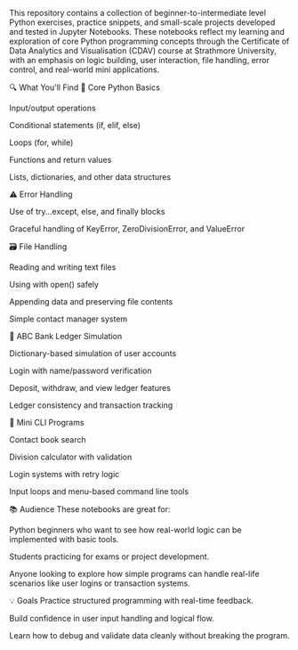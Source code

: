 This repository contains a collection of beginner-to-intermediate level Python exercises, practice snippets, and small-scale projects developed and tested in Jupyter Notebooks. These notebooks reflect my learning and exploration of core Python programming concepts through the Certificate of Data Analytics and Visualisation (CDAV) course at Strathmore University, with an emphasis on logic building, user interaction, file handling, error control, and real-world mini applications.

🔍 What You'll Find
📌 Core Python Basics

Input/output operations

Conditional statements (if, elif, else)

Loops (for, while)

Functions and return values

Lists, dictionaries, and other data structures

⚠️ Error Handling

Use of try...except, else, and finally blocks

Graceful handling of KeyError, ZeroDivisionError, and ValueError

🗃️ File Handling

Reading and writing text files

Using with open() safely

Appending data and preserving file contents

Simple contact manager system

🏦 ABC Bank Ledger Simulation

Dictionary-based simulation of user accounts

Login with name/password verification

Deposit, withdraw, and view ledger features

Ledger consistency and transaction tracking

📁 Mini CLI Programs

Contact book search

Division calculator with validation

Login systems with retry logic

Input loops and menu-based command line tools

📚 Audience
These notebooks are great for:

Python beginners who want to see how real-world logic can be implemented with basic tools.

Students practicing for exams or project development.

Anyone looking to explore how simple programs can handle real-life scenarios like user logins or transaction systems.

💡 Goals
Practice structured programming with real-time feedback.

Build confidence in user input handling and logical flow.

Learn how to debug and validate data cleanly without breaking the program.
